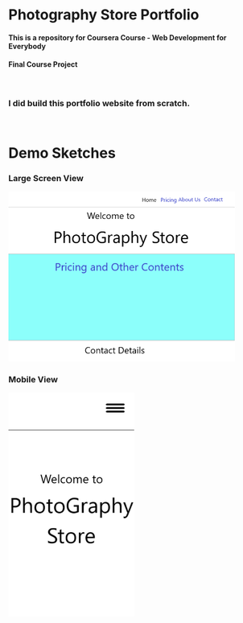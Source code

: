 # Photography Store Portfolio

#### This is a repository for Coursera Course - Web Development for Everybody
#### Final Course Project
<br>

### I did build this portfolio website from **scratch**.
<br>

# Demo Sketches

### Large Screen View
<img src="./Readme_Pics_and_Vids/desktopVersion.png" alt="Demo Sketch for Large Screen" width="450"/>

### Mobile View
<img src="./Readme_Pics_and_Vids/mobileVersion.png" alt="Demo Sketch for Mobile" width="250"/>
